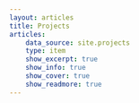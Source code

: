 ```yaml
---
layout: articles
title: Projects
articles:
    data_source: site.projects
    type: item
    show_excerpt: true
    show_info: true
    show_cover: true
    show_readmore: true
---
```


<!-- In the future, there could be a "featured projects" section here -->
